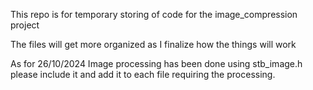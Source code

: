 This repo is for temporary storing of code for the image_compression project


The files will get more organized as I finalize how the things will work


As for 26/10/2024 Image processing has been done using stb_image.h please include it and add it to each file requiring the processing.
